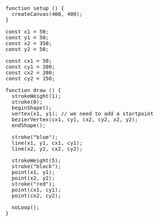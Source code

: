 <pre>function setup () {
  createCanvas(400, 400);
}

const x1 = 50;
const y1 = 50;
const x2 = 350;
const y2 = 50;

const cx1 = 50;
const cy1 = 200;
const cx2 = 200;
const cy2 = 150;

function draw () {
  strokeWeight(1);
  stroke(0);
  beginShape();
  vertex(x1, y1); // we need to add a startpoint
  bezierVertex(cx1, cy1, cx2, cy2, x2, y2);
  endShape();

  stroke("blue");
  line(x1, y1, cx1, cy1);
  line(x2, y2, cx2, cy2);

  strokeWeight(5);
  stroke("black");
  point(x1, y1);
  point(x2, y2);
  stroke("red");
  point(cx1, cy1);
  point(cx2, cy2);

  noLoop();
}</pre>